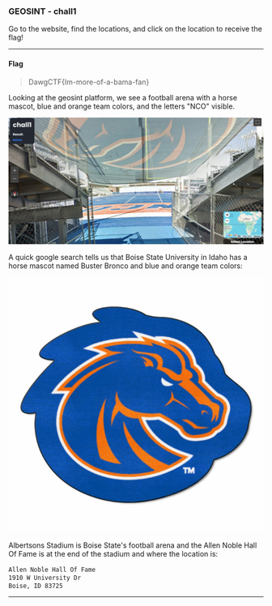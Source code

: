 ### GEOSINT - chall1
Go to the website, find the locations, and click on the location to receive the flag!

---

#### Flag
> DawgCTF{Im-more-of-a-bama-fan}

Looking at the geosint platform, we see a football arena with a horse mascot, blue and orange team colors, and the letters "NCO" visible. 

![Arena](arena.png)

A quick google search tells us that Boise State University in Idaho has a horse mascot named Buster Bronco and blue and orange team colors:

![Buster Bronco Mascot](logo.png)

Albertsons Stadium is Boise State's football arena and the Allen Noble Hall Of Fame is at the end of the stadium and where the location is:

```
Allen Noble Hall Of Fame
1910 W University Dr
Boise, ID 83725
```

---